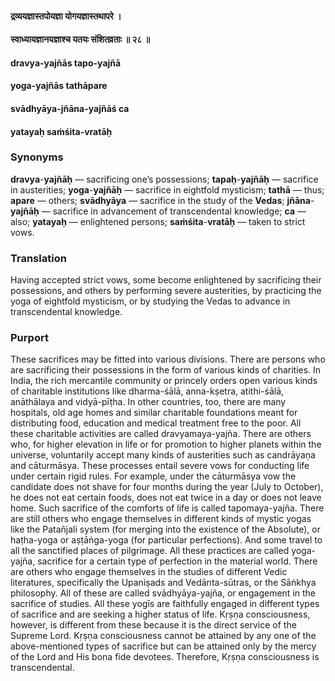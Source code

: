 #### द्रव्ययज्ञास्तपोयज्ञा योगयज्ञास्तथापरे ।
#### स्वाध्यायज्ञानयज्ञाश्च यतयः संशितव्रताः ॥ २८ ॥

#### dravya-yajñās tapo-yajñā
#### yoga-yajñās tathāpare
#### svādhyāya-jñāna-yajñāś ca
#### yatayaḥ saṁśita-vratāḥ

### Synonyms

**dravya**-**yajñāḥ** — sacrificing one’s possessions; **tapaḥ**-**yajñāḥ** — sacrifice in austerities; **yoga**-**yajñāḥ** — sacrifice in eightfold mysticism; **tathā** — thus; **apare** — others; **svādhyāya** — sacrifice in the study of the **Vedas**; **jñāna**-**yajñāḥ** — sacrifice in advancement of transcendental knowledge; **ca** — also; **yatayaḥ** — enlightened persons; **saṁśita**-**vratāḥ** — taken to strict vows.

### Translation

Having accepted strict vows, some become enlightened by sacrificing their possessions, and others by performing severe austerities, by practicing the yoga of eightfold mysticism, or by studying the Vedas to advance in transcendental knowledge.

### Purport

These sacrifices may be fitted into various divisions. There are persons who are sacrificing their possessions in the form of various kinds of charities. In India, the rich mercantile community or princely orders open various kinds of charitable institutions like dharma-śālā, anna-kṣetra, atithi-śālā, anāthālaya and vidyā-pīṭha. In other countries, too, there are many hospitals, old age homes and similar charitable foundations meant for distributing food, education and medical treatment free to the poor. All these charitable activities are called dravyamaya-yajña. There are others who, for higher elevation in life or for promotion to higher planets within the universe, voluntarily accept many kinds of austerities such as candrāyaṇa and cāturmāsya. These processes entail severe vows for conducting life under certain rigid rules. For example, under the cāturmāsya vow the candidate does not shave for four months during the year (July to October), he does not eat certain foods, does not eat twice in a day or does not leave home. Such sacrifice of the comforts of life is called tapomaya-yajña. There are still others who engage themselves in different kinds of mystic yogas like the Patañjali system (for merging into the existence of the Absolute), or haṭha-yoga or aṣṭāṅga-yoga (for particular perfections). And some travel to all the sanctified places of pilgrimage. All these practices are called yoga-yajña, sacrifice for a certain type of perfection in the material world. There are others who engage themselves in the studies of different Vedic literatures, specifically the Upaniṣads and Vedānta-sūtras, or the Sāṅkhya philosophy. All of these are called svādhyāya-yajña, or engagement in the sacrifice of studies. All these yogīs are faithfully engaged in different types of sacrifice and are seeking a higher status of life. Kṛṣṇa consciousness, however, is different from these because it is the direct service of the Supreme Lord. Kṛṣṇa consciousness cannot be attained by any one of the above-mentioned types of sacrifice but can be attained only by the mercy of the Lord and His bona fide devotees. Therefore, Kṛṣṇa consciousness is transcendental.
